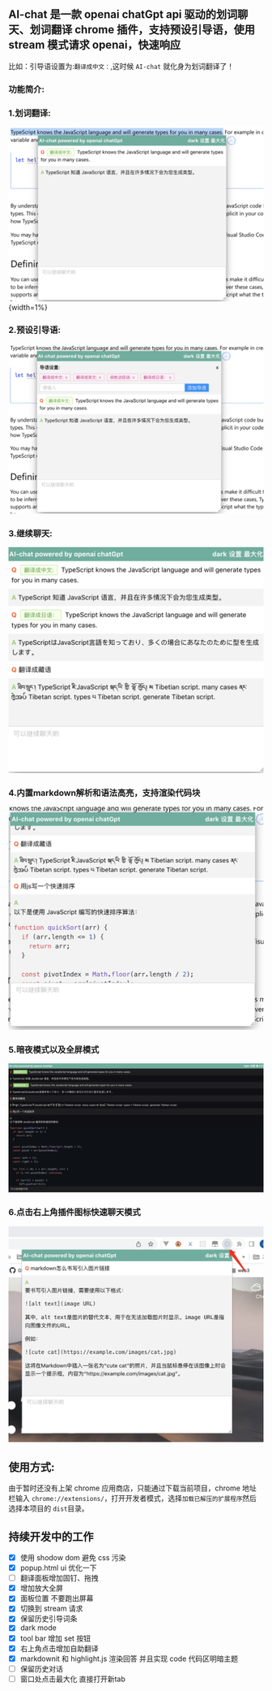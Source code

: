 ## AI-chat 是一款 openai chatGpt api 驱动的划词聊天、划词翻译 chrome 插件，支持预设引导语，使用 stream 模式请求 openai，快速响应

比如：引导语设置为:`翻译成中文：`,这时候 `AI-chat` 就化身为划词翻译了！

### 功能简介:

### 1.划词翻译:

![示例图片](/docAssets/1.png){width=1%}  

### 2.预设引导语:

![示例图片](/docAssets/2.png)

### 3.继续聊天:

![示例图片](/docAssets/3.png)  

### 4.内置markdown解析和语法高亮，支持渲染代码块

![示例图片](/docAssets/4.png) 

### 5.暗夜模式以及全屏模式  

![示例图片](/docAssets/5.png) 

### 6.点击右上角插件图标快速聊天模式  

![示例图片](/docAssets/6.png) 

## 使用方式:

由于暂时还没有上架 chrome 应用商店，只能通过下载当前项目，chrome 地址栏输入 `chrome://extensions/`，打开开发者模式，选择`加载已解压的扩展程序`然后选择本项目的 `dist`目录。

## 持续开发中的工作  

- [x] 使用 shodow dom 避免 css 污染
- [x] popup.html ui 优化一下  
- [ ] 翻译面板增加固钉、拖拽  
- [x] 增加放大全屏  
- [x] 面板位置 不要跑出屏幕  
- [x] 切换到 stream 请求  
- [x] 保留历史引导词条    
- [x] dark mode
- [x] tool bar 增加 set 按钮 
- [x] 右上角点击增加自助翻译  
- [x] markdownit 和 highlight.js 渲染回答  并且实现 code 代码区明暗主题  
- [ ] 保留历史对话  
- [ ] 窗口处点击最大化 直接打开新tab  